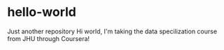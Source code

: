 # hello-world
Just another repository
Hi world, I'm taking the data specilization course from JHU through Coursera! 

